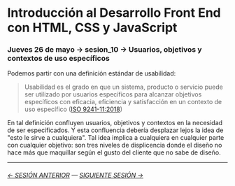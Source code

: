 # Introducción al Desarrollo Front End con HTML, CSS y JavaScript

### Jueves 26 de mayo → sesion_10 → Usuarios, objetivos y contextos de uso específicos

Podemos partir con una definición estándar de usabilidad: 

> Usabilidad es el grado en que un sistema, producto o servicio puede ser utilizado por usuarios específicos para alcanzar objetivos específicos con eficacia, eficiencia y satisfacción en un contexto de uso específico ([ISO 9241-11:2018](https://www.iso.org/obp/ui/#iso:std:iso:9241:-11:ed-2:v1:en))

En tal definición confluyen usuarios, objetivos y contextos en la necesidad de ser especificados. Y esta confluencia debería desplazar lejos la idea de "esto le sirve a cualquiera". Tal idea implica a cualquiera en cualquier parte con cualquier objetivo: son tres niveles de displicencia donde el diseño no hace más que maquillar según el gusto del cliente que no sabe de diseño. 


- - - - - - - 

###### [← SESIÓN ANTERIOR](https://github.com/profesorfaco/front-end/tree/main/sesion_09) — [SIGUIENTE SESIÓN →](https://github.com/profesorfaco/front-end/tree/main/sesion_11)
